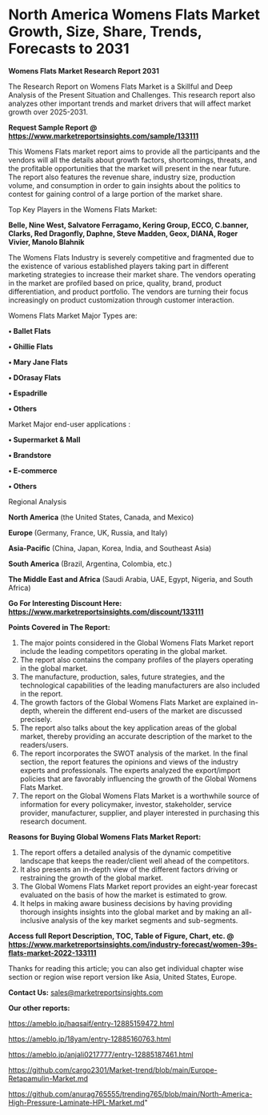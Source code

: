 # North America Womens Flats Market Growth, Size, Share, Trends, Forecasts to 2031

<strong>Womens Flats Market Research Report 2031</strong>

The Research Report on Womens Flats Market is a Skillful and Deep Analysis of the Present Situation and Challenges. This research report also analyzes other important trends and market drivers that will affect market growth over 2025-2031.

<strong>Request Sample Report @ <a href=https://www.marketreportsinsights.com/sample/133111>https://www.marketreportsinsights.com/sample/133111</a></strong>

This Womens Flats market report aims to provide all the participants and the vendors will all the details about growth factors, shortcomings, threats, and the profitable opportunities that the market will present in the near future. The report also features the revenue share, industry size, production volume, and consumption in order to gain insights about the politics to contest for gaining control of a large portion of the market share.

Top Key Players in the Womens Flats Market:

<strong>Belle, Nine West, Salvatore Ferragamo, Kering Group, ECCO, C.banner, Clarks, Red Dragonfly, Daphne, Steve Madden, Geox, DIANA, Roger Vivier, Manolo Blahnik</strong>

The Womens Flats Industry is severely competitive and fragmented due to the existence of various established players taking part in different marketing strategies to increase their market share. The vendors operating in the market are profiled based on price, quality, brand, product differentiation, and product portfolio. The vendors are turning their focus increasingly on product customization through customer interaction.

Womens Flats Market Major Types are:

<strong>• Ballet Flats

• Ghillie Flats

• Mary Jane Flats

• DOrasay Flats

• Espadrille

• Others</strong>

Market Major end-user applications :

<strong>• Supermarket & Mall

• Brandstore

• E-commerce

• Others</strong>

Regional Analysis

</u><strong><b>North America</b></strong> (the United States, Canada, and Mexico)

<strong><b>Europe </b></strong>(Germany, France, UK, Russia, and Italy)

<strong><b>Asia-Pacific</b></strong> (China, Japan, Korea, India, and Southeast Asia)

<strong><b>South America</b></strong> (Brazil, Argentina, Colombia, etc.)

<strong><b>The Middle East and Africa</b></strong> (Saudi Arabia, UAE, Egypt, Nigeria, and South Africa)

<strong>Go For Interesting Discount Here: <a href=https://www.marketreportsinsights.com/discount/133111>https://www.marketreportsinsights.com/discount/133111</a></strong>

<strong>Points Covered in The Report:</strong>
<ol>
  <li>The major points considered in the Global Womens Flats Market report include the leading competitors operating in the global market.</li>
  <li>The report also contains the company profiles of the players operating in the global market.</li>
  <li>The manufacture, production, sales, future strategies, and the technological capabilities of the leading manufacturers are also included in the report.</li>
  <li>The growth factors of the Global Womens Flats Market are explained in-depth, wherein the different end-users of the market are discussed precisely.</li>
  <li>The report also talks about the key application areas of the global market, thereby providing an accurate description of the market to the readers/users.</li>
  <li>The report incorporates the SWOT analysis of the market. In the final section, the report features the opinions and views of the industry experts and professionals. The experts analyzed the export/import policies that are favorably influencing the growth of the Global Womens Flats Market.</li>
  <li>The report on the Global Womens Flats Market is a worthwhile source of information for every policymaker, investor, stakeholder, service provider, manufacturer, supplier, and player interested in purchasing this research document.</li>
</ol>
<strong>Reasons for Buying Global Womens Flats Market Report:</strong>

<ol>
  <li>The report offers a detailed analysis of the dynamic competitive landscape that keeps the reader/client well ahead of the competitors.</li>
  <li>It also presents an in-depth view of the different factors driving or restraining the growth of the global market.</li>
  <li>The Global Womens Flats Market report provides an eight-year forecast evaluated on the basis of how the market is estimated to grow.</li>
  <li>It helps in making aware business decisions by having providing thorough insights insights into the global market and by making an all-inclusive analysis of the key market segments and sub-segments.</li>
</ol>
<strong>Access full Report Description, TOC, Table of Figure, Chart, etc. @ <a href=https://www.marketreportsinsights.com/industry-forecast/women-39s-flats-market-2022-133111>https://www.marketreportsinsights.com/industry-forecast/women-39s-flats-market-2022-133111</a></strong>


Thanks for reading this article; you can also get individual chapter wise section or region wise report version like Asia, United States, Europe.

<strong>Contact Us:</strong>
sales@marketreportsinsights.com

<strong>Our other reports:</strong>

<a href=https://ameblo.jp/haqsaif/entry-12885159472.html>https://ameblo.jp/haqsaif/entry-12885159472.html</a>

<a href=https://ameblo.jp/18yam/entry-12885160763.html>https://ameblo.jp/18yam/entry-12885160763.html</a>

<a href=https://ameblo.jp/anjali0217777/entry-12885187461.html>https://ameblo.jp/anjali0217777/entry-12885187461.html</a>

<a href=https://github.com/cargo2301/Market-trend/blob/main/Europe-Retapamulin-Market.md>https://github.com/cargo2301/Market-trend/blob/main/Europe-Retapamulin-Market.md</a>

<a href=https://github.com/anurag765555/trending765/blob/main/North-America-High-Pressure-Laminate-HPL-Market.md>https://github.com/anurag765555/trending765/blob/main/North-America-High-Pressure-Laminate-HPL-Market.md</a>"
